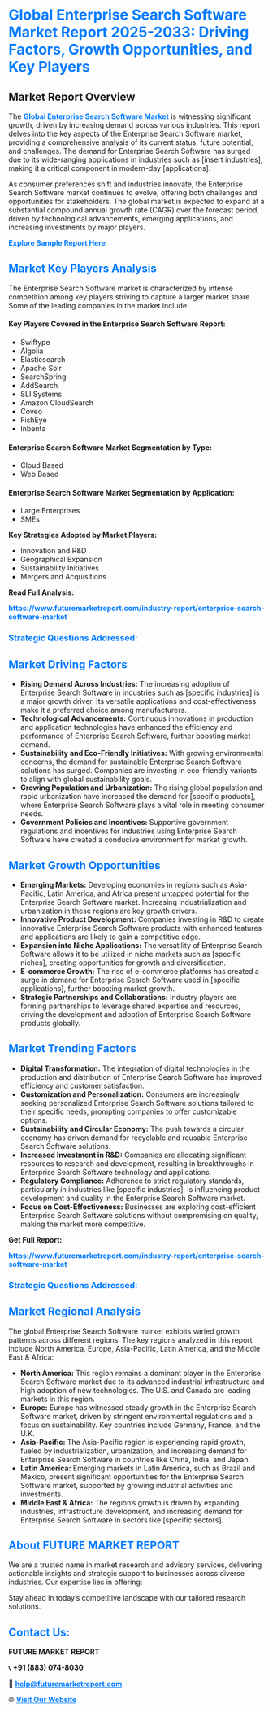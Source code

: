 <h1 style="color: #007BFF;">Global Enterprise Search Software Market Report 2025-2033: Driving Factors, Growth Opportunities, and Key Players</h1>

<section id="overview">
<h2>Market Report Overview</h2>
<p>The <a href="https://www.futuremarketreport.com/industry-report/enterprise-search-software-market" style="color: #007BFF; text-decoration: none;"><strong>Global Enterprise Search Software Market</strong></a> is witnessing significant growth, driven by increasing demand across various industries. This report delves into the key aspects of the Enterprise Search Software market, providing a comprehensive analysis of its current status, future potential, and challenges. The demand for Enterprise Search Software has surged due to its wide-ranging applications in industries such as [insert industries], making it a critical component in modern-day [applications].</p>
<p>As consumer preferences shift and industries innovate, the Enterprise Search Software market continues to evolve, offering both challenges and opportunities for stakeholders. The global market is expected to expand at a substantial compound annual growth rate (CAGR) over the forecast period, driven by technological advancements, emerging applications, and increasing investments by major players.</p>
</section>

<section id="overview">
<p><a href="https://www.futuremarketreport.com/request-sample/reportId=40963" style="color: #007BFF; text-decoration: none;"><strong>Explore Sample Report Here</strong></a></p>
</section>

<section id="key-players">
<h2 style="color: #007BFF;">Market Key Players Analysis</h2>
<p>The Enterprise Search Software market is characterized by intense competition among key players striving to capture a larger market share. Some of the leading companies in the market include:</p>
<h4>Key Players Covered in the Enterprise Search Software Report:</h4>
<ul><li>Swiftype</li><li>Algolia</li><li>Elasticsearch</li><li>Apache Solr</li><li>SearchSpring</li><li>AddSearch</li><li>SLI Systems</li><li>Amazon CloudSearch</li><li>Coveo</li><li>FishEye</li><li>Inbenta</li></ul>
<h4>Enterprise Search Software Market Segmentation by Type:</h4>
<ul><li>Cloud Based</li><li>Web Based</li></ul>

<h4>Enterprise Search Software Market Segmentation by Application:</h4>
<ul><li>Large Enterprises</li><li>SMEs</li></ul>
<p><strong>Key Strategies Adopted by Market Players:</strong></p>
<ul>
<li>Innovation and R&D</li>
<li>Geographical Expansion</li>
<li>Sustainability Initiatives</li>
<li>Mergers and Acquisitions</li>
</ul>
</section>

<section>
<p><strong>Read Full Analysis: </strong></p><a href="https://www.futuremarketreport.com/industry-report/enterprise-search-software-market" style="color: #007BFF; text-decoration: none;"><strong>https://www.futuremarketreport.com/industry-report/enterprise-search-software-market</strong></a>
<h3 style="color: #007BFF;">Strategic Questions Addressed:</h3>
</section>

<section id="driving-factors">
<h2 style="color: #007BFF;">Market Driving Factors</h2>
<ul>
<li><strong>Rising Demand Across Industries:</strong> The increasing adoption of Enterprise Search Software in industries such as [specific industries] is a major growth driver. Its versatile applications and cost-effectiveness make it a preferred choice among manufacturers.</li>
<li><strong>Technological Advancements:</strong> Continuous innovations in production and application technologies have enhanced the efficiency and performance of Enterprise Search Software, further boosting market demand.</li>
<li><strong>Sustainability and Eco-Friendly Initiatives:</strong> With growing environmental concerns, the demand for sustainable Enterprise Search Software solutions has surged. Companies are investing in eco-friendly variants to align with global sustainability goals.</li>
<li><strong>Growing Population and Urbanization:</strong> The rising global population and rapid urbanization have increased the demand for [specific products], where Enterprise Search Software plays a vital role in meeting consumer needs.</li>
<li><strong>Government Policies and Incentives:</strong> Supportive government regulations and incentives for industries using Enterprise Search Software have created a conducive environment for market growth.</li>
</ul>
</section>

<section id="growth-opportunities">
<h2 style="color: #007BFF;">Market Growth Opportunities</h2>
<ul>
<li><strong>Emerging Markets:</strong> Developing economies in regions such as Asia-Pacific, Latin America, and Africa present untapped potential for the Enterprise Search Software market. Increasing industrialization and urbanization in these regions are key growth drivers.</li>
<li><strong>Innovative Product Development:</strong> Companies investing in R&D to create innovative Enterprise Search Software products with enhanced features and applications are likely to gain a competitive edge.</li>
<li><strong>Expansion into Niche Applications:</strong> The versatility of Enterprise Search Software allows it to be utilized in niche markets such as [specific niches], creating opportunities for growth and diversification.</li>
<li><strong>E-commerce Growth:</strong> The rise of e-commerce platforms has created a surge in demand for Enterprise Search Software used in [specific applications], further boosting market growth.</li>
<li><strong>Strategic Partnerships and Collaborations:</strong> Industry players are forming partnerships to leverage shared expertise and resources, driving the development and adoption of Enterprise Search Software products globally.</li>
</ul>
</section>

<section id="trending-factors">
<h2 style="color: #007BFF;">Market Trending Factors</h2>
<ul>
<li><strong>Digital Transformation:</strong> The integration of digital technologies in the production and distribution of Enterprise Search Software has improved efficiency and customer satisfaction.</li>
<li><strong>Customization and Personalization:</strong> Consumers are increasingly seeking personalized Enterprise Search Software solutions tailored to their specific needs, prompting companies to offer customizable options.</li>
<li><strong>Sustainability and Circular Economy:</strong> The push towards a circular economy has driven demand for recyclable and reusable Enterprise Search Software solutions.</li>
<li><strong>Increased Investment in R&D:</strong> Companies are allocating significant resources to research and development, resulting in breakthroughs in Enterprise Search Software technology and applications.</li>
<li><strong>Regulatory Compliance:</strong> Adherence to strict regulatory standards, particularly in industries like [specific industries], is influencing product development and quality in the Enterprise Search Software market.</li>
<li><strong>Focus on Cost-Effectiveness:</strong> Businesses are exploring cost-efficient Enterprise Search Software solutions without compromising on quality, making the market more competitive.</li>
</ul>
</section>

<section>
<p><strong>Get Full Report: </strong></p><a href="https://www.futuremarketreport.com/industry-report/enterprise-search-software-market" style="color: #007BFF; text-decoration: none;"><strong>https://www.futuremarketreport.com/industry-report/enterprise-search-software-market</strong></a>
<h3 style="color: #007BFF;">Strategic Questions Addressed:</h3>
</section>


<section id="regional-analysis">
<h2 style="color: #007BFF;">Market Regional Analysis</h2>
<p>The global Enterprise Search Software market exhibits varied growth patterns across different regions. The key regions analyzed in this report include North America, Europe, Asia-Pacific, Latin America, and the Middle East & Africa:</p>
<ul>
<li><strong>North America:</strong> This region remains a dominant player in the Enterprise Search Software market due to its advanced industrial infrastructure and high adoption of new technologies. The U.S. and Canada are leading markets in this region.</li>
<li><strong>Europe:</strong> Europe has witnessed steady growth in the Enterprise Search Software market, driven by stringent environmental regulations and a focus on sustainability. Key countries include Germany, France, and the U.K.</li>
<li><strong>Asia-Pacific:</strong> The Asia-Pacific region is experiencing rapid growth, fueled by industrialization, urbanization, and increasing demand for Enterprise Search Software in countries like China, India, and Japan.</li>
<li><strong>Latin America:</strong> Emerging markets in Latin America, such as Brazil and Mexico, present significant opportunities for the Enterprise Search Software market, supported by growing industrial activities and investments.</li>
<li><strong>Middle East & Africa:</strong> The region’s growth is driven by expanding industries, infrastructure development, and increasing demand for Enterprise Search Software in sectors like [specific sectors].</li>
</ul>
</section>

<footer>
<h2 style="color: #007BFF;">About FUTURE MARKET REPORT</h2>
<p>We are a trusted name in market research and advisory services, delivering actionable insights and strategic support to businesses across diverse industries. Our expertise lies in offering:</p>

<p>Stay ahead in today’s competitive landscape with our tailored research solutions.</p>

<h2 style="color: #007BFF;">Contact Us:</h2>
<p><strong>FUTURE MARKET REPORT</strong></p>
<p>📞 <strong>+91 (883) 074-8030</strong></p>
<p>📧 <strong><a href="mailto:help@futuremarketreport.com" style="color: #007BFF;">help@futuremarketreport.com</a></strong></p>
<p>🌐 <strong><a href="https://www.futuremarketreport.com/" style="color: #007BFF;">Visit Our Website</a></strong></p>
</footer>